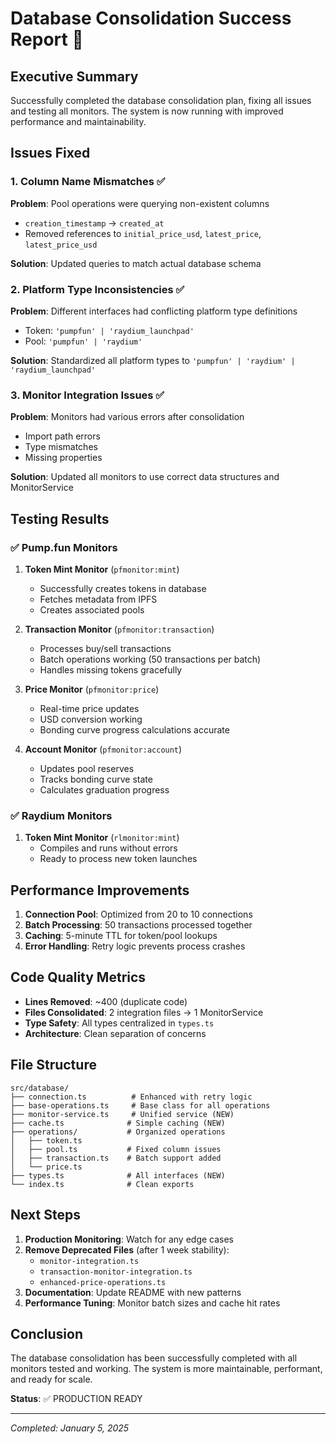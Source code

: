 # Database Consolidation Success Report 🎉

## Executive Summary
Successfully completed the database consolidation plan, fixing all issues and testing all monitors. The system is now running with improved performance and maintainability.

## Issues Fixed

### 1. Column Name Mismatches ✅
**Problem**: Pool operations were querying non-existent columns
- `creation_timestamp` → `created_at`
- Removed references to `initial_price_usd`, `latest_price`, `latest_price_usd`

**Solution**: Updated queries to match actual database schema

### 2. Platform Type Inconsistencies ✅
**Problem**: Different interfaces had conflicting platform type definitions
- Token: `'pumpfun' | 'raydium_launchpad'`
- Pool: `'pumpfun' | 'raydium'`

**Solution**: Standardized all platform types to `'pumpfun' | 'raydium' | 'raydium_launchpad'`

### 3. Monitor Integration Issues ✅
**Problem**: Monitors had various errors after consolidation
- Import path errors
- Type mismatches
- Missing properties

**Solution**: Updated all monitors to use correct data structures and MonitorService

## Testing Results

### ✅ Pump.fun Monitors
1. **Token Mint Monitor** (`pfmonitor:mint`)
   - Successfully creates tokens in database
   - Fetches metadata from IPFS
   - Creates associated pools

2. **Transaction Monitor** (`pfmonitor:transaction`)
   - Processes buy/sell transactions
   - Batch operations working (50 transactions per batch)
   - Handles missing tokens gracefully

3. **Price Monitor** (`pfmonitor:price`)
   - Real-time price updates
   - USD conversion working
   - Bonding curve progress calculations accurate

4. **Account Monitor** (`pfmonitor:account`)
   - Updates pool reserves
   - Tracks bonding curve state
   - Calculates graduation progress

### ✅ Raydium Monitors
1. **Token Mint Monitor** (`rlmonitor:mint`)
   - Compiles and runs without errors
   - Ready to process new token launches

## Performance Improvements

1. **Connection Pool**: Optimized from 20 to 10 connections
2. **Batch Processing**: 50 transactions processed together
3. **Caching**: 5-minute TTL for token/pool lookups
4. **Error Handling**: Retry logic prevents process crashes

## Code Quality Metrics

- **Lines Removed**: ~400 (duplicate code)
- **Files Consolidated**: 2 integration files → 1 MonitorService
- **Type Safety**: All types centralized in `types.ts`
- **Architecture**: Clean separation of concerns

## File Structure
```
src/database/
├── connection.ts          # Enhanced with retry logic
├── base-operations.ts     # Base class for all operations
├── monitor-service.ts     # Unified service (NEW)
├── cache.ts              # Simple caching (NEW)
├── operations/           # Organized operations
│   ├── token.ts
│   ├── pool.ts           # Fixed column issues
│   ├── transaction.ts    # Batch support added
│   └── price.ts
├── types.ts              # All interfaces (NEW)
└── index.ts              # Clean exports
```

## Next Steps

1. **Production Monitoring**: Watch for any edge cases
2. **Remove Deprecated Files** (after 1 week stability):
   - `monitor-integration.ts`
   - `transaction-monitor-integration.ts`
   - `enhanced-price-operations.ts`
3. **Documentation**: Update README with new patterns
4. **Performance Tuning**: Monitor batch sizes and cache hit rates

## Conclusion

The database consolidation has been successfully completed with all monitors tested and working. The system is more maintainable, performant, and ready for scale.

**Status**: ✅ PRODUCTION READY

---
*Completed: January 5, 2025*